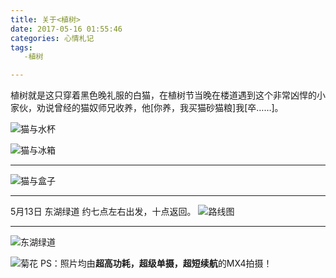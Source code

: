 ```yaml
---
title: 关于<植树>
date: 2017-05-16 01:55:46
categories: 心情札记
tags:
   -植树

---
```

植树就是这只穿着黑色晚礼服的白猫，在植树节当晚在楼道遇到这个非常凶悍的小家伙，劝说曾经的猫奴师兄收养，他[你养，我买猫砂猫粮]我[卒……]。
<!-- more -->
![猫与水杯](http://opy4d6q9k.bkt.clouddn.com/wx_camera_1491965305424%20%E6%8B%B7%E8%B4%9D1.jpg)

![猫与冰箱](http://opy4d6q9k.bkt.clouddn.com/P70511-044928%281%29.jpg)
***
![猫与盒子](http://opy4d6q9k.bkt.clouddn.com/P70409-015154%20%E6%8B%B7%E8%B4%9D.jpg)
***
5月13日 东湖绿道 约七点左右出发，十点返回。
![路线图](http://opy4d6q9k.bkt.clouddn.com/%E8%B7%AF%E7%BA%BF%E5%9B%BE.jpg)
***
![东湖绿道](http://opy4d6q9k.bkt.clouddn.com/P70513-193943%20%E6%8B%B7%E8%B4%9D.jpg)

![菊花](http://opy4d6q9k.bkt.clouddn.com/P70513-202308%281%29.jpg)
PS：照片均由**超高功耗，超级单摄，超短续航**的MX4拍摄！
